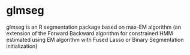 # glmseg
glmseg is an R segmentation package based on max-EM algorithm (an extension of the Forward Backward algorithm for constrained HMM estimated using EM algorithm with Fused Lasso or Binary Segmentation initialization)

